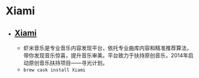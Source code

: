 # Xiami
- [Xiami](https://www.xiami.com/)
  - 
  - 虾米音乐是专业音乐内容发现平台，依托专业曲库内容和精准推荐算法，带你发现音乐惊喜，提升音乐审美。平台致力于扶持原创音乐，2014年启动原创音乐扶持项目——寻光计划。
  - `brew cask install Xiami`
